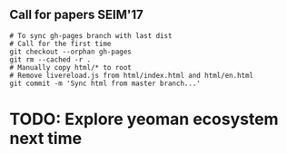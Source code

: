 ## Call for papers SEIM'17

```
# To sync gh-pages branch with last dist
# Call for the first time
git checkout --orphan gh-pages
git rm --cached -r .
# Manually copy html/* to root
# Remove livereload.js from html/index.html and html/en.html
git commit -m 'Sync html from master branch...'
```

# TODO: Explore yeoman ecosystem next time
